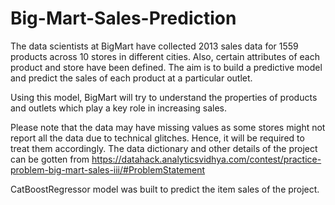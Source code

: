 # Big-Mart-Sales-Prediction

The data scientists at BigMart have collected 2013 sales data for 1559 products across 10 stores in different cities. Also, certain attributes of each product and store have been defined. The aim is to build a predictive model and predict the sales of each product at a particular outlet.

Using this model, BigMart will try to understand the properties of products and outlets which play a key role in increasing sales.

Please note that the data may have missing values as some stores might not report all the data due to technical glitches. Hence, it will be required to treat them accordingly. 
The data dictionary and other details of the project can be gotten from https://datahack.analyticsvidhya.com/contest/practice-problem-big-mart-sales-iii/#ProblemStatement

CatBoostRegressor model was built to predict the item sales of the project.
